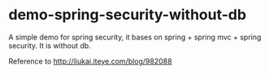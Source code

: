 demo-spring-security-without-db
===============================

A simple demo for spring security, it bases on spring + spring mvc + spring security. It is without db.

Reference to http://liukai.iteye.com/blog/982088